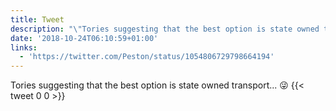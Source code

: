```yaml
---
title: Tweet
description: "\"Tories suggesting that the best option is state owned transport... \U0001F61C \""
date: '2018-10-24T06:10:59+01:00'
links:
  - 'https://twitter.com/Peston/status/1054806729798664194'
---
```

Tories suggesting that the best option is state owned transport... 😜 
      {{< tweet 0 0 >}}
    
